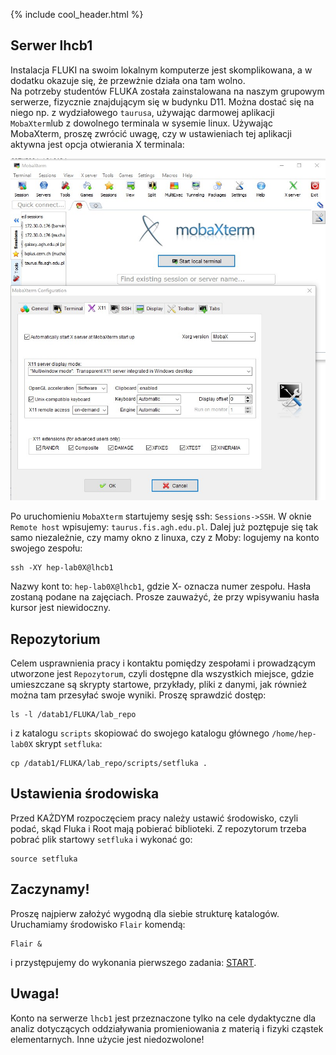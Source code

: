{% include cool_header.html %}

## Serwer lhcb1

Instalacja FLUKI na swoim lokalnym komputerze jest skomplikowana, a w dodatku okazuje się, że przewżnie działa ona tam wolno. <br>
Na potrzeby studentów FLUKA została zainstalowana na naszym grupowym serwerze, fizycznie znajdującym się w budynku D11. Można dostać się na niego np. z wydziałowego `taurusa`, używając darmowej aplikacji `MobaXterm`lub z dowolnego terminala w sysemie linux. 
Używając MobaXterm, proszę zwrócić uwagę, czy w ustawieniach tej aplikacji aktywna jest opcja otwierania X terminala:

[!["moba"](Images/moba.jpg)](Images/moba.jpg)

Po uruchomieniu `MobaXterm` startujemy sesję ssh: `Sessions->SSH`. W oknie `Remote host` wpisujemy: `taurus.fis.agh.edu.pl`.
Dalej już poztępuje się tak samo niezależnie, czy mamy okno z linuxa, czy z Moby:  logujemy na konto swojego zespołu:
```
ssh -XY hep-lab0X@lhcb1
```
Nazwy kont to: `hep-lab0X@lhcb1`, gdzie X- oznacza numer zespołu. Hasła zostaną podane na zajęciach. Prosze zauważyć, że przy wpisywaniu hasła kursor jest niewidoczny. 

## Repozytorium
Celem usprawnienia pracy i kontaktu pomiędzy zespołami i prowadzącym utworzone jest `Repozytorum`, czyli dostępne dla wszystkich miejsce, gdzie umieszczane są skrypty startowe, przykłady, pliki z danymi, jak również można tam przesyłać swoje wyniki. Proszę sprawdzić dostęp:
```
ls -l /datab1/FLUKA/lab_repo
```
i z katalogu `scripts` skopiować do swojego katalogu głównego `/home/hep-lab0X` skrypt `setfluka`:
```
cp /datab1/FLUKA/lab_repo/scripts/setfluka .
```

## Ustawienia środowiska 
Przed KAŻDYM rozpoczęciem pracy należy ustawić środowisko, czyli podać, skąd Fluka i Root mają pobierać biblioteki. Z repozytorum trzeba pobrać plik startowy `setfluka` i wykonać go:
```
source setfluka
```
## Zaczynamy!
Proszę najpierw założyć wygodną dla siebie strukturę katalogów. Uruchamiamy środowisko `Flair` komendą:
```
Flair &
```
i przystępujemy do wykonania pierwszego zadania: [START](Start.md).

## Uwaga!
Konto na serwerze `lhcb1` jest przeznaczone tylko na cele dydaktyczne dla analiz dotyczących oddziaływania promieniowania z materią i fizyki cząstek elementarnych. Inne użycie jest niedozwolone!
